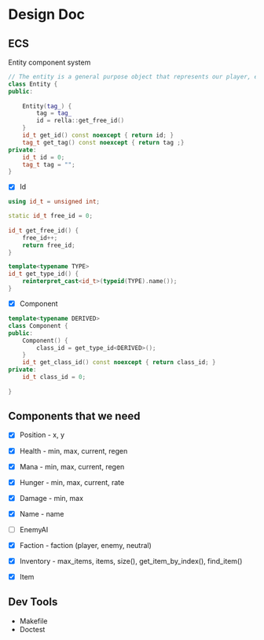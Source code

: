 

# Design Doc



## ECS

Entity component system

````c++
// The entity is a general purpose object that represents our player, enemies items.
class Entity {
public:
    
    Entity(tag_) {
        tag = tag_
        id = rella::get_free_id()
    }
   	id_t get_id() const noexcept { return id; }
    tag_t get_tag() const noexcept { return tag ;}
private:
   	id_t id = 0;
    tag_t tag = "";
}
````

- [x] Id


````c++
using id_t = unsigned int;

static id_t free_id = 0;
    
id_t get_free_id() {
	free_id++;
    return free_id;
}

template<typename TYPE>
id_t get_type_id() {
    reinterpret_cast<id_t>(typeid(TYPE).name());
}
````

- [x] Component


````c++
template<typename DERIVED>
class Component {
public:
    Component() {
        class_id = get_type_id<DERIVED>();
    }
    id_t get_class_id() const noexcept { return class_id; }
private:
	id_t class_id = 0;
    
}
````





## Components that we need

- [x] Position - x, y

- [x] Health - min, max, current, regen

- [x] Mana - min, max,  current, regen

- [x] Hunger - min, max, current, rate

- [x] Damage - min, max

- [x] Name - name

- [ ] EnemyAI

- [x] Faction - faction (player, enemy, neutral)

- [x] Inventory - max_items, items, size(), get_item_by_index(), find_item()

- [x] Item

  



## Dev Tools

- Makefile
- Doctest